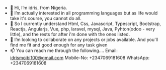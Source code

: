 - 👋 Hi, I’m idris, from Nigeria.
- 👀 I’m actually interested in all programming languages but as life would take it's course, you cannot do all.
- 🌱 So I currently understand Html, Css, Javascript, Typescript, Bootstrap, Reactjs, Angularjs, Vue, php, laravel, mysql, Java, Pyhton(odoo - very little),  and the rests for after i'm done with the ones listed.
- 💞️ I’m looking to collaborate on any projects or jobs available. And you'll find me fit and good enough for any task given
- 📫 You can reach me through the following....
Email: idrismoibi100@gmail.com 
Mobile-No: +2347069181608
WhatsApp: +2347069181608
